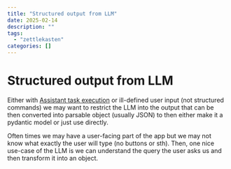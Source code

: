 ```yaml
---
title: "Structured output from LLM"
date: 2025-02-14
description: ""
tags: 
  - "zettlekasten"
categories: []
---
```


# Structured output from LLM
Either with
[Assistant task execution](zettelkasten/Assistant%20task%20execution.md)
or ill-defined user input (not structured commands) we may want to restrict the
LLM into the output that can be then converted into parsable object (usually
JSON) to then either make it a pydantic model or just use directly.

Often times we may have a user-facing part of the app but we may not know what
exactly the user will type (no buttons or sth). Then, one nice use-case of the
LLM is we can understand the query the user asks us and then transform it into
an object.